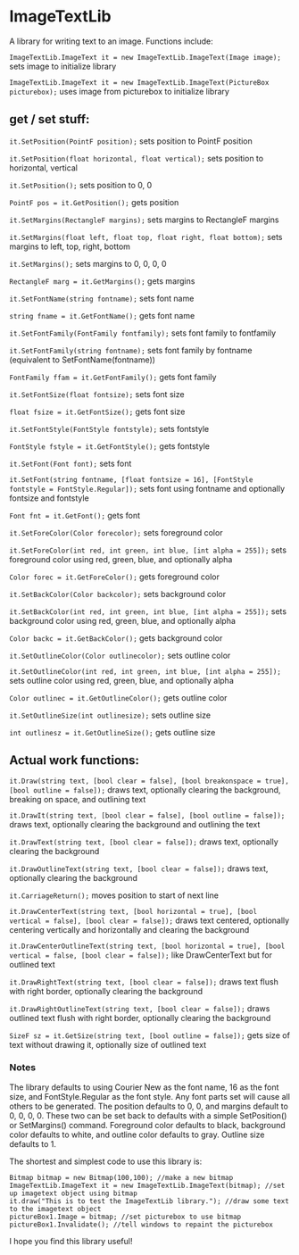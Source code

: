 # ImageTextLib
A library for writing text to an image.  Functions include:

`ImageTextLib.ImageText it = new ImageTextLib.ImageText(Image image);` sets image to initialize library

`ImageTextLib.ImageText it = new ImageTextLib.ImageText(PictureBox picturebox);` uses image from picturebox to initialize library

## get / set stuff:
`it.SetPosition(PointF position);` sets position to PointF position

`it.SetPosition(float horizontal, float vertical);` sets position to horizontal, vertical

`it.SetPosition();` sets position to 0, 0

`PointF pos = it.GetPosition();` gets position

`it.SetMargins(RectangleF margins);` sets margins to RectangleF margins

`it.SetMargins(float left, float top, float right, float bottom);` sets margins to left, top, right, bottom

`it.SetMargins();` sets margins to 0, 0, 0, 0

`RectangleF marg = it.GetMargins();` gets margins

`it.SetFontName(string fontname);` sets font name

`string fname = it.GetFontName();` gets font name

`it.SetFontFamily(FontFamily fontfamily);` sets font family to fontfamily

`it.SetFontFamily(string fontname);` sets font family by fontname (equivalent to SetFontName(fontname))

`FontFamily ffam = it.GetFontFamily();`  gets font family

`it.SetFontSize(float fontsize);` sets font size

`float fsize = it.GetFontSize();` gets font size

`it.SetFontStyle(FontStyle fontstyle);` sets fontstyle

`FontStyle fstyle = it.GetFontStyle();` gets fontstyle

`it.SetFont(Font font);` sets font

`it.SetFont(string fontname, [float fontsize = 16], [FontStyle fontstyle = FontStyle.Regular]);` sets font using fontname and optionally fontsize and fontstyle

`Font fnt = it.GetFont();` gets font

`it.SetForeColor(Color forecolor);` sets foreground color

`it.SetForeColor(int red, int green, int blue, [int alpha = 255]);` sets foreground color using red, green, blue, and optionally alpha

`Color forec = it.GetForeColor();` gets foreground color

`it.SetBackColor(Color backcolor);` sets background color

`it.SetBackColor(int red, int green, int blue, [int alpha = 255]);` sets background color using red, green, blue, and optionally alpha

`Color backc = it.GetBackColor();` gets background color

`it.SetOutlineColor(Color outlinecolor);` sets outline color

`it.SetOutlineColor(int red, int green, int blue, [int alpha = 255]);` sets outline color using red, green, blue, and optionally alpha

`Color outlinec = it.GetOutlineColor();` gets outline color

`it.SetOutlineSize(int outlinesize);` sets outline size

`int outlinesz = it.GetOutlineSize();` gets outline size


## Actual work functions:

`it.Draw(string text, [bool clear = false], [bool breakonspace = true], [bool outline = false]);` draws text, optionally clearing the background, breaking on space, and outlining text

`it.DrawIt(string text, [bool clear = false], [bool outline = false]);` draws text, optionally clearing the background and outlining the text

`it.DrawText(string text, [bool clear = false]);` draws text, optionally clearing the background

`it.DrawOutlineText(string text, [bool clear = false]);` draws text, optionally clearing the background

`it.CarriageReturn();` moves position to start of next line

`it.DrawCenterText(string text, [bool horizontal = true], [bool vertical = false], [bool clear = false]);` draws text centered, optionally centering vertically and horizontally and clearing the background

`it.DrawCenterOutlineText(string text, [bool horizontal = true], [bool vertical = false, [bool clear = false]);` like DrawCenterText but for outlined text

`it.DrawRightText(string text, [bool clear = false]);` draws text flush with right border, optionally clearing the background

`it.DrawRightOutlineText(string text, [bool clear = false]);` draws outlined text flush with right border, optionally clearing the background

`SizeF sz = it.GetSize(string text, [bool outline = false]);` gets size of text without drawing it, optionally size of outlined text

### Notes
The library defaults to using Courier New as the font name, 16 as the font size, and FontStyle.Regular as the font style.  Any font parts set will cause all others to be generated.  The position defaults to 0, 0, and margins default to 0, 0, 0, 0.  These two can be set back to defaults with a simple SetPosition() or SetMargins() command.  Foreground color defaults to black, background color defaults to white, and outline color defaults to gray.  Outline size defaults to 1.

The shortest and simplest code to use this library is:

```
Bitmap bitmap = new Bitmap(100,100); //make a new bitmap
ImageTextLib.ImageText it = new ImageTextLib.ImageText(bitmap); //set up imagetext object using bitmap
it.draw("This is to test the ImageTextLib library."); //draw some text to the imagetext object
pictureBox1.Image = bitmap; //set picturebox to use bitmap
pictureBox1.Invalidate(); //tell windows to repaint the picturebox
```

I hope you find this library useful!